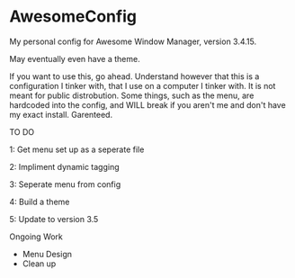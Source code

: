 # AwesomeConfig

My personal config for Awesome Window Manager, version 3.4.15. 

May eventually even have a theme.

If you want to use this, go ahead. Understand however that this is a configuration I tinker with, that I use on a computer I tinker with. It is not meant for public distrobution. Some things, such as the menu, are hardcoded into the config, and WILL break if you aren't me and don't have my exact install. Garenteed. 

TO DO

1: Get menu set up as a seperate file

2: Impliment dynamic tagging

3: Seperate menu from config

4: Build a theme

5: Update to version 3.5

Ongoing Work
- Menu Design
- Clean up


